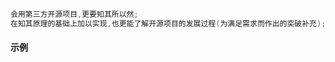 ```java
会用第三方开源项目,更要知其所以然;
在知其原理的基础上加以实现,也更能了解开源项目的发展过程(为满足需求而作出的突破补充);
```

#### 示例

```java

```



